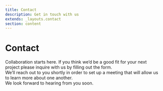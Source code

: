 ```yaml
---
title: Contact
description: Get in touch with us
extends: _layouts.contact
section: content
---
```


# Contact

Collaboration starts here. If you think we’d be a good fit for your next project please inquire with us by filling out the form.<br/>
We’ll reach out to you shortly in order to set up a meeting that will allow us to learn more about one another.<br/>
We look forward to hearing from you soon.